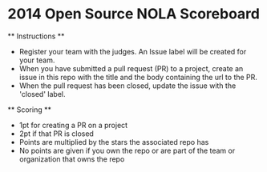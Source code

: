 2014 Open Source NOLA Scoreboard
==============

** Instructions **

* Register your team with the judges. An Issue label will be created for your team.
* When you have submitted a pull request (PR) to a project, create an issue in this repo with the title and the body containing the url to the PR.
* When the pull request has been closed, update the issue with the 'closed' label.


** Scoring **

* 1pt for creating a PR on a project
* 2pt if that PR is closed
* Points are multiplied by the stars the associated repo has
* No points are given if you own the repo or are part of the team or organization that owns the repo


